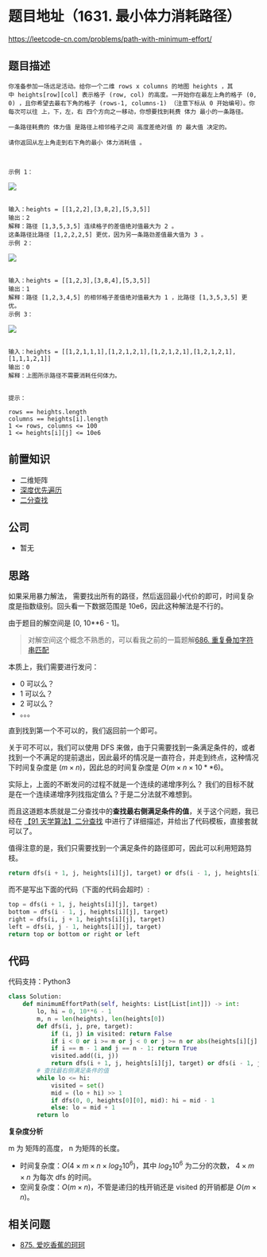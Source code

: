# 题目地址（1631. 最小体力消耗路径）

https://leetcode-cn.com/problems/path-with-minimum-effort/

## 题目描述

```
你准备参加一场远足活动。给你一个二维 rows x columns 的地图 heights ，其中 heights[row][col] 表示格子 (row, col) 的高度。一开始你在最左上角的格子 (0, 0) ，且你希望去最右下角的格子 (rows-1, columns-1) （注意下标从 0 开始编号）。你每次可以往 上，下，左，右 四个方向之一移动，你想要找到耗费 体力 最小的一条路径。

一条路径耗费的 体力值 是路径上相邻格子之间 高度差绝对值 的 最大值 决定的。

请你返回从左上角走到右下角的最小 体力消耗值 。

 

示例 1：

```

![](https://tva1.sinaimg.cn/large/0081Kckwly1gk7c0poru6j308z08z0su.jpg)

```

输入：heights = [[1,2,2],[3,8,2],[5,3,5]]
输出：2
解释：路径 [1,3,5,3,5] 连续格子的差值绝对值最大为 2 。
这条路径比路径 [1,2,2,2,5] 更优，因为另一条路劲差值最大值为 3 。
示例 2：

```

![](https://tva1.sinaimg.cn/large/0081Kckwly1gk7c0vxq7kj308z08zwel.jpg)

```

输入：heights = [[1,2,3],[3,8,4],[5,3,5]]
输出：1
解释：路径 [1,2,3,4,5] 的相邻格子差值绝对值最大为 1 ，比路径 [1,3,5,3,5] 更优。
示例 3：

```

![](https://tva1.sinaimg.cn/large/0081Kckwly1gk7c1ckz44j30ej0egaaj.jpg)

```

输入：heights = [[1,2,1,1,1],[1,2,1,2,1],[1,2,1,2,1],[1,2,1,2,1],[1,1,1,2,1]]
输出：0
解释：上图所示路径不需要消耗任何体力。
 

提示：

rows == heights.length
columns == heights[i].length
1 <= rows, columns <= 100
1 <= heights[i][j] <= 10e6

```

## 前置知识

- 二维矩阵
- [深度优先遍历](https://github.com/azl397985856/leetcode/blob/master/thinkings/DFS.md)
- [二分查找](https://github.com/azl397985856/leetcode/blob/master/91/binary-search.md)

## 公司

- 暂无

## 思路

如果采用暴力解法， 需要找出所有的路径，然后返回最小代价的即可，时间复杂度是指数级别。回头看一下数据范围是 10e6，因此这种解法是不行的。

由于题目的解空间是 [0, 10**6 - 1]。

> 对解空间这个概念不熟悉的，可以看我之前的一篇题解[686. 重复叠加字符串匹配](https://github.com/azl397985856/leetcode/blob/master/problems/686.repeated-string-match.md)

本质上，我们需要进行发问：

- 0 可以么？
- 1 可以么？
- 2 可以么？
- 。。。

直到找到第一个不可以的，我们返回前一个即可。

关于可不可以，我们可以使用 DFS 来做，由于只需要找到一条满足条件的，或者找到一个不满足的提前退出，因此最坏的情况是一直符合，并走到终点，这种情况下时间复杂度是 $(m \times n)$，因此总的时间复杂度是 $O(m \times n \times 10**6)$。

实际上，上面的不断发问的过程不就是一个连续的递增序列么？ 我们的目标不就是在一个连续递增序列找指定值么？于是二分法就不难想到。

而且这道题本质就是二分查找中的**查找最右侧满足条件的值**，关于这个问题，我已经在 [【91 天学算法】二分查找](https://github.com/azl397985856/leetcode/blob/master/91/binary-search.md) 中进行了详细描述，并给出了代码模板，直接套就可以了。

值得注意的是，我们只需要找到一个满足条件的路径即可，因此可以利用短路剪枝。

```py
return dfs(i + 1, j, heights[i][j], target) or dfs(i - 1, j, heights[i][j], target) or dfs(i, j + 1, heights[i][j], target) or dfs(i, j - 1, heights[i][j], target)
```

而不是写出下面的代码（下面的代码会超时）:

```py
top = dfs(i + 1, j, heights[i][j], target)
bottom = dfs(i - 1, j, heights[i][j], target)
right = dfs(i, j + 1, heights[i][j], target)
left = dfs(i, j - 1, heights[i][j], target)
return top or bottom or right or left

```

## 代码

代码支持：Python3

```py
class Solution:
    def minimumEffortPath(self, heights: List[List[int]]) -> int:
        lo, hi = 0, 10**6 - 1
        m, n = len(heights), len(heights[0])
        def dfs(i, j, pre, target):
            if (i, j) in visited: return False
            if i < 0 or i >= m or j < 0 or j >= n or abs(heights[i][j] - pre) > target: return False
            if i == m - 1 and j == n - 1: return True
            visited.add((i, j))
            return dfs(i + 1, j, heights[i][j], target) or dfs(i - 1, j, heights[i][j], target) or dfs(i, j + 1, heights[i][j], target) or dfs(i, j - 1, heights[i][j], target)
        # 查找最右侧满足条件的值
        while lo <= hi:
            visited = set()
            mid = (lo + hi) >> 1
            if dfs(0, 0, heights[0][0], mid): hi = mid - 1
            else: lo = mid + 1
        return lo

```

**复杂度分析**

m 为 矩阵的高度， n 为矩阵的长度。

- 时间复杂度：$O(4 \times m \times n \times log_2 10^6)$，其中 $log_2 10^6$ 为二分的次数， $4 \times m \times n$ 为每次 dfs 的时间。
- 空间复杂度：$O(m \times n)$，不管是递归的栈开销还是 visited 的开销都是 $O(m \times n)$。

## 相关问题

- [875. 爱吃香蕉的珂珂](https://github.com/azl397985856/leetcode/blob/master/problems/875.koko-eating-bananas.md)
